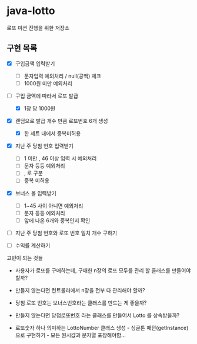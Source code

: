 # java-lotto
로또 미션 진행을 위한 저장소



## 구현 목록

 + [x] 구입금액 입력받기
   + [ ] 문자입력 예외처리 / null(공백) 체크
   + [ ] 1000원 미만 예외처리
 + [ ] 구입 금액에 따라서 로또 발급 
    + [x]  1장 당 1000원
 + [x] 랜덤으로 발급 개수 만큼  로또번호 6개  생성
   + [x] 한 세트 내에서 중복미허용
 + [x] 지난 주 당첨 번호 입력받기
   + [ ] 1 미만 , 46 이상 입력 시 예외처리
   + [ ] 문자 등등 예외처리
   + [ ] , 로 구분 
   + [ ] 중복 미허용
 + [x] 보너스 볼 입력받기
   + [ ] 1~45 사이 아니면 예외처리
   + [ ] 문자 등등 예외처리
   + [ ] 앞에 나온 6개와 중복인지 확인 
 + [ ] 지난 주 당첨 번호와 로또 번호 일치 개수 구하기
 + [ ] 수익률 계산하기





고민이 되는 것들 

+ 사용자가 로또를 구매하는데, 구매한 n장의 로또 모두를 관리 할 클래스를 만들어야 할까?
+ 만들지 않는다면 컨트롤러에서 n장을 전부 다 관리해야 할까?



+ 당첨 로또 번호는 보너스번호라는 클래스를 만드는 게 좋을까?

+ 만들지 않는다면 당첨로또번호 라는 클래스를 만들어서 Lotto 를 상속받을까?

  

+ 로또숫자 하나 의미하는 LottoNumber 클래스 생성 - 싱글톤 패턴(getInstance)으로 구현하기 - 모든 원시값과 문자열 포장해야함... 